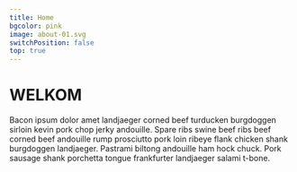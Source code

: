 ```yaml
---
title: Home
bgcolor: pink
image: about-01.svg
switchPosition: false
top: true
---
```


# WELKOM

Bacon ipsum dolor amet landjaeger corned beef turducken burgdoggen sirloin kevin pork chop jerky andouille. Spare ribs swine beef ribs beef corned beef andouille rump prosciutto pork loin ribeye flank chicken shank burgdoggen landjaeger. Pastrami biltong andouille ham hock chuck. Pork sausage shank porchetta tongue frankfurter landjaeger salami t-bone.
